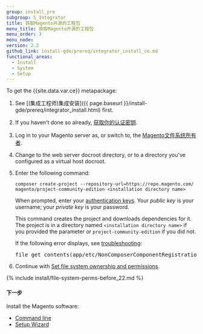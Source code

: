 ```yaml
---
group: install_pre
subgroup: S_Integrator
title: 获取Magento开源的工程包
menu_title: 获取Magento开源的工程包
menu_order: 3
menu_node:
version: 2.2
github_link: install-gde/prereq/integrator_install_ce.md
functional_areas:
  - Install
  - System
  - Setup
---
```


To get the {{site.data.var.ce}} metapackage:

1.	See [(集成工程师)集成安装]({{ page.baseurl }}/install-gde/prereq/integrator_install.html) first.
1.	If you haven't done so already, <a href="{{ page.baseurl }}/install-gde/prereq/connect-auth.html">获取你的认证密钥</a>.
1.	Log in to your Magento server as, or switch to, the <a href="{{ page.baseurl }}/install-gde/prereq/file-sys-perms-over.html">Magento文件系统所有者</a>.
2.	Change to the web server docroot directory, or to a directory you've configured as a virtual host docroot.
3.	Enter the following command:

		composer create-project --repository-url=https://repo.magento.com/ magento/project-community-edition <installation directory name>

	When prompted, enter your <a href="{{ page.baseurl }}/install-gde/prereq/connect-auth.html">authentication keys</a>. Your *public key* is your username; your *private key* is your password.

	This command creates the project and downloads dependencies for it. The project is in a directory named `<installation directory name>` if you provided the parameter or `project-community-edition` if you did not.

	<div class="bs-callout bs-callout-info" id="info">
  		<p>If the following error displays, see <a href="{{ page.baseurl }}/install-gde/trouble/tshoot_composer-fail.html">troubleshooting</a>:</p>
  		<pre>file_get_contents(app/etc/NonComposerComponentRegistration.php): failed to open stream: No such file or directory</pre>
	</div>

4.	Continue with <a href="#perms-over">Set file system ownership and permissions</a>.


{% include install/file-system-perms-before_22.md %}

#### 下一步
Install the Magento software:

*	<a href="{{ page.baseurl }}/install-gde/install/cli/install-cli.html">Command line</a>
*	<a href="{{ page.baseurl }}/install-gde/install/web/install-web.html">Setup Wizard</a>
